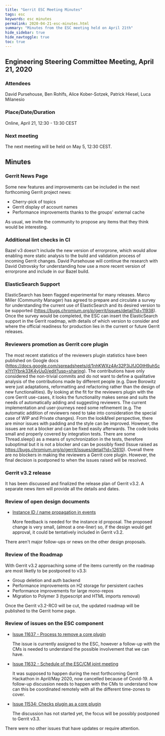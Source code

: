 ```yaml
---
title: "Gerrit ESC Meeting Minutes"
tags: esc
keywords: esc minutes
permalink: 2020-04-21-esc-minutes.html
summary: "Minutes from the ESC meeting held on April 21th"
hide_sidebar: true
hide_navtoggle: true
toc: true
---
```


## Engineering Steering Committee Meeting, April 21, 2020

### Attendees

David Pursehouse, Ben Rohlfs, Alice Kober-Sotzek, Patrick Hiesel, Luca Milanesio

### Place/Date/Duration

Online, April 21, 12:30 - 13:30 CEST

### Next meeting

The next meeting will be held on May 5, 12:30 CEST.

## Minutes

### Gerrit News Page

Some new features and improvements can be included in the next forthcoming Gerrit project news:
- Cherry-pick of topics
- Gerrit display of account names
- Performance improvements thanks to the groups' external cache

As usual, we invite the community to propose any items that they think would
be interesting.

### Additional lint checks in CI

Bazel v3 doesn't include the new version of errorprone, which would
allow enabling more static analysis to the build and validation process of
incoming Gerrit changes. David Pursehouse will continue the research with David
Ostrovsky for understanding how use a more recent version of errorprone and
include in our Bazel build.

### ElasticSearch Support

ElasticSearch has been flagged experimental for many releases. Marco Miller
(Community Manager) has agreed to prepare and circulate a survey for
understanding the current use of ElasticSearch and its desired version to be
supported (https://bugs.chromium.org/p/gerrit/issues/detail?id=11938). Once the
survey would be completed, the ESC can insert the ElasticSearch support in the
Gerrit roadmap, with details of which version to consider and where the official
readiness for production lies in the current or future Gerrit releases.

### Reviewers promotion as Gerrit core plugin

The most recent statistics of the reviewers plugin statistics have been
published on Google docs
(https://docs.google.com/spreadsheets/d/1nhKWXz4Ar32P3iJfJO0tH9uhScxIYt1Ybnk33K4yUu0/edit?usp=sharing).
The contributions have only considered the non-trivial commits and do not want
to define a qualitative analysis of the contributions made by different people
(e.g. Dave Borowitz were just adaptations, reformatting and refactoring rather
than the design of new functionalities). By looking at the fit for the reviewers
plugin with the core Gerrit use-cases, it looks the functionality makes sense
and suits the needs of automatically adding and suggesting reviewers. The
current implementation and user-journeys need some refinement (e.g. The
automatic addition of reviewers need to take into consideration the special case
of WIP and Private changes). From the look&feel perspective, there are minor
issues with padding and the style can be improved. However, the issues are not a
blocker and can be fixed easily afterwards. The code looks small and properly
covered by integration tests. There are some Thread.sleep() as a means of
synchronization in the tests, therefore suboptimal but it is not a blocker and
can be possibly fixed (Issue raised as
https://bugs.chromium.org/p/gerrit/issues/detail?id=12610). Overall there are no
blockers in making the reviewers a Gerrit core plugin. However, the final
decision is postponed to when the issues raised will be resolved.

### Gerrit v3.2 release

It has been discussed and finalized the release plan of Gerrit v3.2. A separate
news item will provide all the details and dates.

### Review of open design documents

* [Instance ID / name propagation in events](https://gerrit-review.googlesource.com/c/homepage/+/257972)

  More feedback is needed for the instance id proposal. The proposed change is very small,
  (almost a one-liner) so, if the design would get approval, it could be tentatively included
  in Gerrit v3.2.

There aren't major follow-ups or news on the other design proposals.

### Review of the Roadmap

With Gerrit v3.2 approaching some of the items currently on the roadmap are most
liketly to be postponed to v3.3:

- Group deletion and auth backend
- Performance improvements on H2 storage for persistent caches
- Performance improvements for large mono-repos
- Migration to Polymer 3 (typescript and HTML imports removal)

Once the Gerrit v3.2-RC0 will be cut, the updated roadmap will be published to the Gerrit home page.

### Review of issues on the ESC component

* [Issue 11637 - Process to remove a core plugin](http://bugs.chromium.org/p/gerrit/issues/detail?id=11637)

  The issue is currently assigned to the ESC, however a follow-up with the CMs is needed to understand
  the possible involvement that we can have.

* [Issue 11632 - Schedule of the ESC/CM joint meeting](http://bugs.chromium.org/p/gerrit/issues/detail?id=11632)

  It was supposed to happen during the next forthcoming Gerrit Hackathon in April/May 2020, now cancelled
  because of Covid-19. A follow-up discussion needs to happen with the CMs to understand how can this be
  coordinated remotely with all the different time-zones to cover.

* [Issue 11534: Checks plugin as a core plugin](http://bugs.chromium.org/p/gerrit/issues/detail?id=11534)

  The discussion has not started yet, the focus will be possibly postponed to Gerrit v3.3.

There were no other issues that have updates or require attention.


